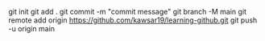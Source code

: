 git init
git add .
git commit -m "commit message"
git branch -M main
git remote add origin https://github.com/kawsar19/learning-github.git
git push -u origin main